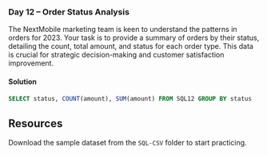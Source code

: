 ### Day 12 – Order Status Analysis

The NextMobile marketing team is keen to understand the patterns in orders for 2023. Your task is to provide a summary of orders by their status, detailing the count, total amount, and status for each order type. This data is crucial for strategic decision-making and customer satisfaction improvement.

#### Solution
```sql
SELECT status, COUNT(amount), SUM(amount) FROM SQL12 GROUP BY status
```

## Resources

Download the sample dataset from the `SQL-CSV` folder to start practicing.




